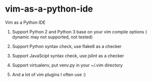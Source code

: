 # vim-as-a-python-ide

Vim as a Python IDE

1) Support Python 2 and Python 3 base on your vim compile options ( dynamic may not supported, not tested)

2) Support Python syntax check, use flake8 as a checker

3) Support JavaScipt syntax check, use jslint as a checker

4) Support virtualenv, put venv.py in your ~/.vim directory

5) And a lot of vim plugins I often use :)
